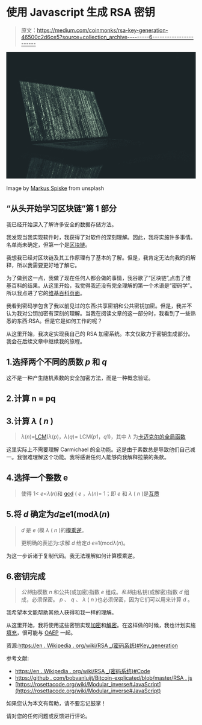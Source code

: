 # 使用 Javascript 生成 RSA 密钥

> 原文：<https://medium.com/coinmonks/rsa-key-generation-46500c2d6ce5?source=collection_archive---------6----------------------->

![](img/a1544359cfbd7f98353cdbde2a16f5b3.png)

Image by [Markus Spiske](https://unsplash.com/@markusspiske) from unsplash

## “从头开始学习区块链”第 1 部分

我已经开始深入了解许多安全的数据存储方法。

我发现当我实现软件时，我获得了对软件的深刻理解。因此，我将实施许多事情。名单尚未确定，但第一个是[区块链](https://en.wikipedia.org/wiki/Blockchain)。

我想我已经对区块链及其工作原理有了基本的了解。但是，我肯定无法向我妈妈解释，所以我需要更好地了解它。

为了做到这一点，我做了现在任何人都会做的事情，我谷歌了“区块链”,点击了维基百科的结果。从这里开始，我觉得我还没有完全理解的第一个术语是“密码学”。所以我点进了它的[维基百科页面](https://en.wikipedia.org/wiki/Cryptography)。

我看到密码学包含了我以前见过的东西:共享密钥和公共密钥加密。但是，我并不认为我对公钥加密有深刻的理解。当我在阅读文章的这一部分时，我看到了一些熟悉的东西:RSA。但是它是如何工作的呢？

从这里开始，我决定实现我自己的 RSA 加密系统。本文仅致力于密钥生成部分。我会在后续文章中继续我的旅程。

## 1.选择两个不同的质数 *p* 和 *q*

这不是一种产生随机素数的安全加密方法，而是一种概念验证。

## 2.计算 n = pq

## 3.计算 *λ* ( *n* )

> *λ*(*n*)=[LCM](https://en.wikipedia.org/wiki/Least_common_multiple)(*λ*(*p*)，*λ*(*q*)= LCM(*p*1，*q*1)，其中 *λ* 为[卡迈克尔的全局函数](https://en.wikipedia.org/wiki/Carmichael%27s_totient_function)

这里实际上不需要理解 Carmichael 的全功能。这是由于素数总是导致他们自己减一。我很难理解这个功能。我将感谢任何人能够向我解释拉蒙的条款。

## 4.选择一个整数 e

> 使得 1< *e*<*λ*(*n*)和 [gcd](https://en.wikipedia.org/wiki/Greatest_common_divisor) ( *e* ，*λ*(*n*)= 1；即 *e* 和 *λ* ( *n* )是[互质](https://en.wikipedia.org/wiki/Coprime)

## 5.将 *d* 确定为*d*≧e1(mod*λ*(*n*)

> *d* 是 *e* (模 *λ* ( *n* )的[模乘逆](https://en.wikipedia.org/wiki/Modular_multiplicative_inverse)。
> 
> 更明确的表述为:求解 *d* 给定*d*⋅*e*≡1(mod*λ*(*n*)。

为这一步诉诸于复制代码。我无法理解如何计算模乘逆。

## 6.密钥完成

> *公钥*由模数 *n* 和公共(或加密)指数 *e* 组成。*私钥*由私钥(或解密)指数 *d* 组成，必须保密。 *p* 、 *q* 、 *λ* ( *n* )也必须保密，因为它们可以用来计算 *d* 。

我希望本文能帮助其他人获得和我一样的理解。

从这里开始，我将使用这些密钥实现[加密](https://en.wikipedia.org/wiki/RSA_(cryptosystem)#Encryption)和[解密](https://en.wikipedia.org/wiki/RSA_(cryptosystem)#Decryption)。在这样做的时候，我也计划实施[填充](https://en.wikipedia.org/wiki/Padding_(cryptography))，很可能与 [OAEP](https://en.wikipedia.org/wiki/Optimal_asymmetric_encryption_padding) 一起。

资源:[https://en . Wikipedia . org/wiki/RSA _(密码系统)#Key_generation](https://en.wikipedia.org/wiki/RSA_(cryptosystem)#Key_generation)

参考文献:

*   [https://en . Wikipedia . org/wiki/RSA _(密码系统)#Code](https://en.wikipedia.org/wiki/RSA_(cryptosystem)#Code)
*   [https://github . com/bobvanluijt/Bitcoin-explicated/blob/master/RSA . js](https://github.com/bobvanluijt/Bitcoin-explained/blob/master/RSA.js)
*   [https://rosettacode.org/wiki/Modular_inverse#JavaScript](https://rosettacode.org/wiki/Modular_inverse#JavaScript)

如果您认为本文有帮助，请不要忘记鼓掌！

请对您的任何问题或反馈进行评论。